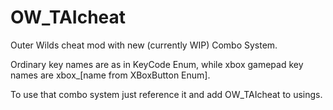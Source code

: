 # OW_TAIcheat
Outer Wilds cheat mod with new (currently WIP) Combo System.

Ordinary key names are as in KeyCode Enum, while xbox gamepad key names are xbox_[name from XBoxButton Enum].

To use that combo system just reference it and add OW_TAIcheat to usings.
